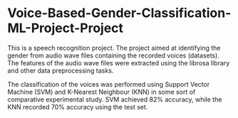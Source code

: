 # Voice-Based-Gender-Classification-ML-Project-Project
This is a speech recognition project. The project aimed at identifying the gender from audio wave files containing the recorded voices (datasets). The features of the audio wave files were extracted using the librosa library and other data preprocessing tasks. 

The classification of the voices was performed using Support Vector Machine (SVM) and K-Nearest Neighbour (KNN) in some sort of comparative experimental study. SVM achieved 82% accuracy, while the KNN recorded 70% accuracy using the test set. 
